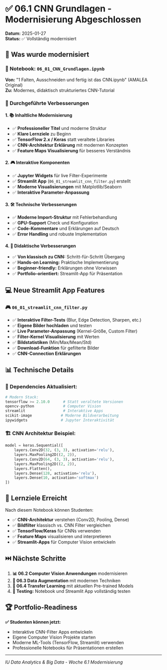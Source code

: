 # ✅ 06.1 CNN Grundlagen - Modernisierung Abgeschlossen

**Datum:** 2025-01-27  
**Status:** ✅ Vollständig modernisiert

## 🎯 Was wurde modernisiert

### 📝 Notebook: `06_01_CNN_Grundlagen.ipynb`
**Von:** "1 Falten, Ausschneiden und fertig ist das CNN.ipynb" (AMALEA Original)  
**Zu:** Modernes, didaktisch strukturiertes CNN-Tutorial

### 🔄 Durchgeführte Verbesserungen

#### 1. 📚 **Inhaltliche Modernisierung**
- ✅ **Professioneller Titel** und moderne Struktur
- ✅ **Klare Lernziele** zu Beginn
- ✅ **TensorFlow 2.x / Keras** statt veraltete Libraries
- ✅ **CNN-Architektur Erklärung** mit modernen Konzepten
- ✅ **Feature Maps Visualisierung** für besseres Verständnis

#### 2. 🎮 **Interaktive Komponenten**
- ✅ **Jupyter Widgets** für live Filter-Experimente
- ✅ **Streamlit App** (`06_01_streamlit_cnn_filter.py`) erstellt
- ✅ **Moderne Visualisierungen** mit Matplotlib/Seaborn
- ✅ **Interaktive Parameter-Anpassung**

#### 3. 🛠️ **Technische Verbesserungen**
- ✅ **Moderne Import-Struktur** mit Fehlerbehandlung
- ✅ **GPU-Support** Check und Konfiguration
- ✅ **Code-Kommentare** und Erklärungen auf Deutsch
- ✅ **Error Handling** und robuste Implementation

#### 4. 🎯 **Didaktische Verbesserungen**
- ✅ **Von klassisch zu CNN:** Schritt-für-Schritt Übergang
- ✅ **Hands-on Learning:** Praktische Implementierung
- ✅ **Beginner-friendly:** Erklärungen ohne Vorwissen
- ✅ **Portfolio-orientiert:** Streamlit-App für Präsentation

## 💻 Neue Streamlit App Features

### 🎮 `06_01_streamlit_cnn_filter.py`
- ✅ **Interaktive Filter-Tests** (Blur, Edge Detection, Sharpen, etc.)
- ✅ **Eigene Bilder hochladen** und testen
- ✅ **Live Parameter-Anpassung** (Kernel-Größe, Custom Filter)
- ✅ **Filter-Kernel Visualisierung** mit Werten
- ✅ **Bildstatistiken** (Min/Max/Mean/Std)
- ✅ **Download-Funktion** für gefilterte Bilder
- ✅ **CNN-Connection Erklärungen**

## 📊 Technische Details

### 🔧 **Dependencies Aktualisiert:**
```python
# Modern Stack:
tensorflow >= 2.10.0      # Statt veraltete Versionen
opencv-python             # Computer Vision
streamlit                 # Interaktive Apps
scikit-image             # Moderne Bildverarbeitung
ipywidgets               # Jupyter Interaktivität
```

### 🏗️ **CNN Architektur Beispiel:**
```python
model = keras.Sequential([
    layers.Conv2D(32, (3, 3), activation='relu'),
    layers.MaxPooling2D((2, 2)),
    layers.Conv2D(64, (3, 3), activation='relu'),
    layers.MaxPooling2D((2, 2)),
    layers.Flatten(),
    layers.Dense(128, activation='relu'),
    layers.Dense(10, activation='softmax')
])
```

## 🎯 Lernziele Erreicht

Nach diesem Notebook können Studenten:
- ✅ **CNN-Architektur** verstehen (Conv2D, Pooling, Dense)
- ✅ **Bildfilter** klassisch vs. CNN Filter vergleichen
- ✅ **TensorFlow/Keras** für CNNs verwenden
- ✅ **Feature Maps** visualisieren und interpretieren
- ✅ **Streamlit-Apps** für Computer Vision entwickeln

## ⏭️ Nächste Schritte

1. **📊 06.2 Computer Vision Anwendungen** modernisieren
2. **🎨 06.3 Data Augmentation** mit modernen Techniken
3. **🔄 06.4 Transfer Learning** mit aktuellen Pre-trained Models
4. **🧪 Testing:** Notebook und Streamlit App vollständig testen

## 🏆 Portfolio-Readiness

**✅ Studenten können jetzt:**
- Interaktive CNN-Filter Apps entwickeln
- Eigene Computer Vision Projekte starten
- Moderne ML-Tools (TensorFlow, Streamlit) verwenden
- Professionelle Notebooks für Präsentationen erstellen

---
*IU Data Analytics & Big Data - Woche 6.1 Modernisierung*
